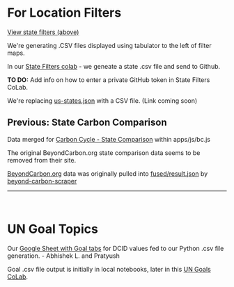 # For Location Filters 

[View state filters (above)](#geoview=country)

We're generating .CSV files displayed using tabulator to the left of filter maps.

In our [State Filters colab](https://colab.research.google.com/drive/1CsIjLujiiBoGJlIHCBvDZit3QSVg07zR?usp=sharing) - we geneate a state .csv file and send to Github.

**TO DO:** Add info on how to enter a private GitHub token in State Filters CoLab.

We're replacing [us-states.json](/localsite/info/data/map-filters/us-states.json) with a CSV file. (Link coming soon)

<!--
Not needed since we're pulling from GDC instead:
Copy population lookups [from this CoLab](https://colab.research.google.com/drive/1wmJ3V9eqD8KbmBiP-hLeSstwOUt5iS2V?usp=sharing) using python libraries.
-->


## Previous: State Carbon Comparison

Data merged for [Carbon Cycle - State Comparison](/apps/carbon/#state=CA) within apps/js/bc.js

The original BeyondCarbon.org state comparison data seems to be removed from their site.

[BeyondCarbon.org](https://BeyondCarbon.org) data was originally pulled into [fused/result.json](https://model.earth/beyond-carbon-scraper/fused/result.json) by [beyond-carbon-scraper](https://github.com/modelearth/beyond-carbon-scraper/)

---
<br>

# UN Goal Topics

Our [Google Sheet with Goal tabs](https://docs.google.com/spreadsheets/d/1IGyvcMV5wkGaIWM5dyB-vQIXXZFJUMV3WRf_UmyLkRk/edit?usp=sharing) for DCID values fed to our Python .csv file generation. - Abhishek L. and Pratyush  

Goal .csv file output is initially in local notebooks, later in this [UN Goals CoLab](https://colab.research.google.com/drive/1riRnKUGNGkJZOU6qJoznAxjySInQjnFQ?usp=sharing).




